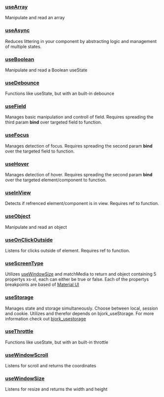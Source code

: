 ### [useArray](https://github.com/EmilEinarsen/bjork_react-hookup/blob/main/docs/useArray.md)
Manipulate and read an array

### [useAsync](https://github.com/EmilEinarsen/bjork_react-hookup/blob/main/docs/useAsync.md)
Reduces littering in your component by abstracting logic and management of multiple states.

### [useBoolean](https://github.com/EmilEinarsen/bjork_react-hookup/blob/main/docs/useBoolean.md)
Manipulate and read a Boolean useState

### [useDebounce](https://github.com/EmilEinarsen/bjork_react-hookup/blob/main/docs/useDebounce.md)
Functions like useState, but with an built-in debounce

### [useField](https://github.com/EmilEinarsen/bjork_react-hookup/blob/main/docs/useField.md)
Manages basic manipulation and controll of field. Requires spreading the third param __bind__ over targeted field to function.

### [useFocus](https://github.com/EmilEinarsen/bjork_react-hookup/blob/main/docs/useFocus.md)
Manages detection of focus. Requires spreading the second param __bind__ over the targeted field to function.

### [useHover](https://github.com/EmilEinarsen/bjork_react-hookup/blob/main/docs/useHover.md)
Manages detection of hover. Requires spreading the second param __bind__ over the targeted element/component to function.

### [useInView](https://github.com/EmilEinarsen/bjork_react-hookup/blob/main/docs/useInView.md)
Detects if refrenced element/component is in view. Requires ref to function.

### [useObject](https://github.com/EmilEinarsen/bjork_react-hookup/blob/main/docs/useObject.md)
Manipulate and read an object

### [useOnClickOutside](https://github.com/EmilEinarsen/bjork_react-hookup/blob/main/docs/useOnClickOutside.md)
Listens for clicks outside of element. Requires ref to function.

### [useScreenType](https://github.com/EmilEinarsen/bjork_react-hookup/blob/main/docs/useScreenType.md)
Utilizes [useWindowSize](https://github.com/EmilEinarsen/bjork_react-hookup/blob/main/docs/useWindowSize.md) and matchMedia to return and object containing 5 propertys xs-xl, each can either be true or false. Each of the propertys breakpoints are based of [Material UI](https://material-ui.com/customization/breakpoints/)

### [useStorage](https://github.com/EmilEinarsen/bjork_react-hookup/blob/main/docs/useStorage.md)
Manages state and storage simultaneously. Choose between local, session and cookie. 
Utilizes and therefor depends on bjork_useStorage. For more information check out [bjork_usestorage](https://github.com/EmilEinarsen/bjork_usestorage)

### [useThrottle](https://github.com/EmilEinarsen/bjork_react-hookup/blob/main/docs/useThrottle.md)
Functions like useState, but with an built-in throttle

### [useWindowScroll](https://github.com/EmilEinarsen/bjork_react-hookup/blob/main/docs/useWindowScroll.md)
Listens for scroll and returns the coordinates

### [useWindowSize](https://github.com/EmilEinarsen/bjork_react-hookup/blob/main/docs/useWindowSize.md)
Listens for resize and returns the width and height